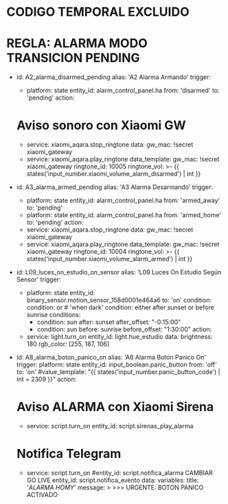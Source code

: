 # CODIGO TEMPORAL EXCLUIDO


# REGLA: ALARMA MODO TRANSICION PENDING

- id: A2_alarma_disarmed_pending
  alias: 'A2 Alarma Armando'
  trigger:
    - platform: state
      entity_id: alarm_control_panel.ha
      from: 'disarmed'
      to: 'pending'
  action:
     # Aviso sonoro con Xiaomi GW
    - service: xiaomi_aqara.stop_ringtone
      data:
        gw_mac: !secret xiaomi_gateway
    - service: xiaomi_aqara.play_ringtone
      data_template:
        gw_mac: !secret xiaomi_gateway
        ringtone_id: 10005
        ringtone_vol: >-
            {{ states('input_number.xiaomi_volume_alarm_disarmed') | int }}

- id: A3_alarma_armed_pending
  alias: 'A3 Alarma Desarmando'
  trigger:
    - platform: state
      entity_id: alarm_control_panel.ha
      from: 'armed_away'
      to: 'pending'
    - platform: state
      entity_id: alarm_control_panel.ha
      from: 'armed_home'
      to: 'pending'
  action:
    - service: xiaomi_aqara.stop_ringtone
      data:
        gw_mac: !secret xiaomi_gateway
    - service: xiaomi_aqara.play_ringtone
      data_template:
        gw_mac: !secret xiaomi_gateway
        ringtone_id: 10004
        ringtone_vol: >-
            {{ states('input_number.xiaomi_volume_alarm_armed') | int }}


- id: L09_luces_on_estudio_on_sensor
  alias: 'L09 Luces On Estudio Según Sensor'
  trigger:
    - platform: state
      entity_id: binary_sensor.motion_sensor_158d0001e464a6
      to: 'on'
  condition:
    condition: or  # 'when dark' condition: either after sunset or before sunrise
    conditions:
      - condition: sun
        after: sunset
        after_offset: "-0:15:00"
      - condition: sun
        before: sunrise
        before_offset: "1:30:00"
  action:
    - service: light.turn_on
      entity_id: light.hue_estudio
      data:
        brightness: 180
        rgb_color: [255, 187, 106]


- id: A8_alarma_boton_panico_on
  alias: 'A8 Alarma Boton Panico On'
  trigger:
    platform: state
    entity_id: input_boolean.panic_button
    from: 'off'
    to: 'on'
    #value_template: "{{ states('input_number.panic_button_code') | int = 2309 }}"
  action:
    # Aviso ALARMA con Xiaomi Sirena
    - service: script.turn_on
      entity_id: script.sirenas_play_alarma
    # Notifica Telegram
    - service: script.turn_on
      #entity_id: script.notifica_alarma CAMBIAR GO LIVE
      entity_id: script.notifica_evento
      data:
        variables:
          title: '*ALARMA HOMY*'
          message: >
            >>> URGENTE: BOTON PANICO ACTIVADO